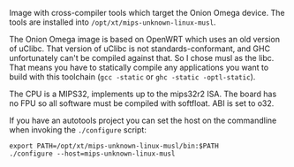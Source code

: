 Image with cross-compiler tools which target the Onion Omega device.
The tools are installed into `/opt/xt/mips-unknown-linux-musl`.

The Onion Omega image is based on OpenWRT which uses an old version
of uClibc. That version of uClibc is not standards-conformant, and GHC
unfortunately can't be compiled against that. So I chose musl as the
libc. That means you have to statically compile any applications you
want to build with this toolchain (`gcc -static` or
`ghc -static -optl-static`).

The CPU is a MIPS32, implements up to the mips32r2 ISA. The board has
no FPU so all software must be compiled with softfloat. ABI is set
to o32.

If you have an autotools project you can set the host on the commandline
when invoking the `./configure` script:

```
export PATH=/opt/xt/mips-unknown-linux-musl/bin:$PATH
./configure --host=mips-unknown-linux-musl
```

